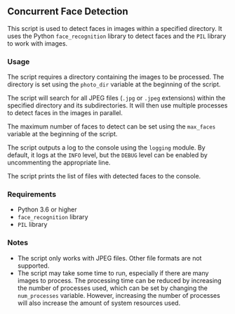 ## Concurrent Face Detection

This script is used to detect faces in images within a specified directory. It uses the Python `face_recognition` library to detect faces and the `PIL` library to work with images.

### Usage

The script requires a directory containing the images to be processed. The directory is set using the `photo_dir` variable at the beginning of the script.

The script will search for all JPEG files (`.jpg` or `.jpeg` extensions) within the specified directory and its subdirectories. It will then use multiple processes to detect faces in the images in parallel.

The maximum number of faces to detect can be set using the `max_faces` variable at the beginning of the script.

The script outputs a log to the console using the `logging` module. By default, it logs at the `INFO` level, but the `DEBUG` level can be enabled by uncommenting the appropriate line.

The script prints the list of files with detected faces to the console.

### Requirements

- Python 3.6 or higher
- `face_recognition` library
- `PIL` library

### Notes

- The script only works with JPEG files. Other file formats are not supported.
- The script may take some time to run, especially if there are many images to process. The processing time can be reduced by increasing the number of processes used, which can be set by changing the `num_processes` variable. However, increasing the number of processes will also increase the amount of system resources used.
